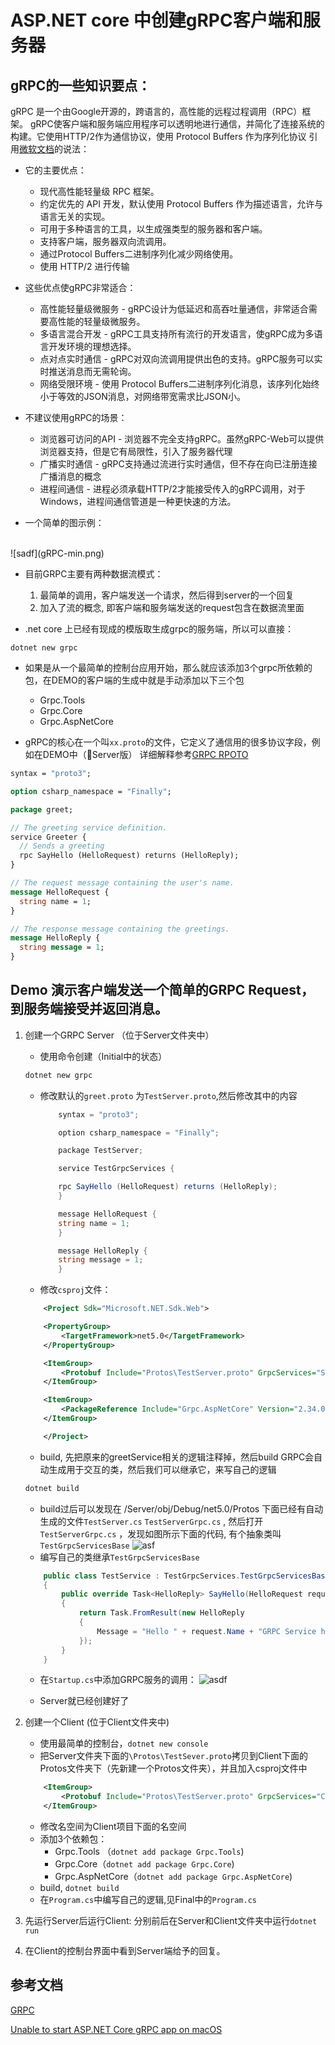 # ASP.NET core 中创建gRPC客户端和服务器

## gRPC的一些知识要点：
gRPC 是一个由Google开源的，跨语言的，高性能的远程过程调用（RPC）框架。 gRPC使客户端和服务端应用程序可以透明地进行通信，并简化了连接系统的构建。它使用HTTP/2作为通信协议，使用 Protocol Buffers 作为序列化协议
引用[微软文档](https://docs.microsoft.com/en-us/aspnet/core/grpc/index?view=aspnetcore-3.0)的说法：

- 它的主要优点：
    - 现代高性能轻量级 RPC 框架。
    - 约定优先的 API 开发，默认使用 Protocol Buffers 作为描述语言，允许与语言无关的实现。
    - 可用于多种语言的工具，以生成强类型的服务器和客户端。
    - 支持客户端，服务器双向流调用。
    - 通过Protocol Buffers二进制序列化减少网络使用。
    - 使用 HTTP/2 进行传输

- 这些优点使gRPC非常适合：
    - 高性能轻量级微服务 - gRPC设计为低延迟和高吞吐量通信，非常适合需要高性能的轻量级微服务。
    - 多语言混合开发 - gRPC工具支持所有流行的开发语言，使gRPC成为多语言开发环境的理想选择。
    - 点对点实时通信 - gRPC对双向流调用提供出色的支持。gRPC服务可以实时推送消息而无需轮询。
    - 网络受限环境 - 使用 Protocol Buffers二进制序列化消息，该序列化始终小于等效的JSON消息，对网络带宽需求比JSON小。

- 不建议使用gRPC的场景：
    - 浏览器可访问的API - 浏览器不完全支持gRPC。虽然gRPC-Web可以提供浏览器支持，但是它有局限性，引入了服务器代理
    - 广播实时通信 - gRPC支持通过流进行实时通信，但不存在向已注册连接广播消息的概念
    - 进程间通信 - 进程必须承载HTTP/2才能接受传入的gRPC调用，对于Windows，进程间通信管道是一种更快速的方法。

- 一个简单的图示例：
</br>
![sadf](gRPC-min.png)

- 目前GRPC主要有两种数据流模式：
    1. 最简单的调用，客户端发送一个请求，然后得到server的一个回复
    2. 加入了流的概念, 即客户端和服务端发送的request包含在数据流里面


 - .net core 上已经有现成的模版取生成grpc的服务端，所以可以直接：
 ```
 dotnet new grpc

 ```
- 如果是从一个最简单的控制台应用开始，那么就应该添加3个grpc所依赖的包，在DEMO的客户端的生成中就是手动添加以下三个包
    - Grpc.Tools
    - Grpc.Core
    - Grpc.AspNetCore

- gRPC的核心在一个叫`xx.proto`的文件，它定义了通信用的很多协议字段，例如在DEMO中（Server版）
详细解释参考[GRPC RPOTO](https://grpc.io/docs/what-is-grpc/introduction/)
```proto
syntax = "proto3";

option csharp_namespace = "Finally";

package greet;

// The greeting service definition.
service Greeter {
  // Sends a greeting
  rpc SayHello (HelloRequest) returns (HelloReply);
}

// The request message containing the user's name.
message HelloRequest {
  string name = 1;
}

// The response message containing the greetings.
message HelloReply {
  string message = 1;
}
```



## Demo 演示客户端发送一个简单的GRPC Request，到服务端接受并返回消息。

1. 创建一个GRPC Server （位于Server文件夹中）
    - 使用命令创建（Initial中的状态）
    ```bash
    dotnet new grpc
    ```
    - 修改默认的`greet.proto` 为`TestServer.proto`,然后修改其中的内容
        ``` C#
            syntax = "proto3";

            option csharp_namespace = "Finally";

            package TestServer;

            service TestGrpcServices {

            rpc SayHello (HelloRequest) returns (HelloReply);
            }

            message HelloRequest {
            string name = 1;
            }

            message HelloReply {
            string message = 1;
            }
        ```
    - 修改`csproj`文件：
    ``` xml
        <Project Sdk="Microsoft.NET.Sdk.Web">

        <PropertyGroup>
            <TargetFramework>net5.0</TargetFramework>
        </PropertyGroup>

        <ItemGroup>
            <Protobuf Include="Protos\TestServer.proto" GrpcServices="Server" />
        </ItemGroup>

        <ItemGroup>
            <PackageReference Include="Grpc.AspNetCore" Version="2.34.0" />
        </ItemGroup>

        </Project>
    ```

    - build, 先把原来的greetService相关的逻辑注释掉，然后build GRPC会自动生成用于交互的类，然后我们可以继承它，来写自己的逻辑
    ```bash
    dotnet build
    ```

    - build过后可以发现在 /Server/obj/Debug/net5.0/Protos 下面已经有自动生成的文件`TestServer.cs` `TestServerGrpc.cs` , 然后打开`TestServerGrpc.cs` ，发现如图所示下面的代码, 有个抽象类叫`TestGrpcServicesBase`
    ![asf](capture1.png)
    - 编写自己的类继承`TestGrpcServicesBase`
    ```C#
        public class TestService : TestGrpcServices.TestGrpcServicesBase
        {
            public override Task<HelloReply> SayHello(HelloRequest request, ServerCallContext context)
            {
                return Task.FromResult(new HelloReply
                {
                    Message = "Hello " + request.Name + "GRPC Service has receieve your request"
                });
            }
        }
    ```

    - 在`Startup.cs`中添加GRPC服务的调用：
    ![asdf](capture2.png)

    - Server就已经创建好了

2. 创建一个Client (位于Client文件夹中)
    - 使用最简单的控制台，`dotnet new console`
    - 把Server文件夹下面的`\Protos\TestSever.proto`拷贝到Client下面的Protos文件夹下（先新建一个Protos文件夹），并且加入csproj文件中
    ```xml
        <ItemGroup>
            <Protobuf Include="Protos\TestServer.proto" GrpcServices="Client" />
        </ItemGroup>

    ```
    - 修改名空间为Client项目下面的名空间
    - 添加3个依赖包：
        - Grpc.Tools （`dotnet add package Grpc.Tools`)
        - Grpc.Core（`dotnet add package Grpc.Core`)
        - Grpc.AspNetCore（`dotnet add package Grpc.AspNetCore`)
    - build, `dotnet build`
    - 在`Program.cs`中编写自己的逻辑,见Final中的`Program.cs`

3. 先运行Server后运行Client: 分别前后在Server和Client文件夹中运行`dotnet run`

4. 在Client的控制台界面中看到Server端给予的回复。




## 参考文档
[GRPC](https://grpc.io/docs/)


[Unable to start ASP.NET Core gRPC app on macOS](https://docs.microsoft.com/en-us/aspnet/core/grpc/troubleshoot?view=aspnetcore-5.0#unable-to-start-aspnet-core-grpc-app-on-macos)



